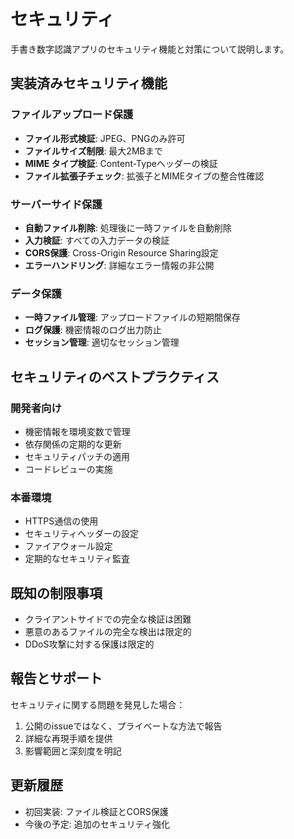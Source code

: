 # セキュリティ

手書き数字認識アプリのセキュリティ機能と対策について説明します。

## 実装済みセキュリティ機能

### ファイルアップロード保護

- **ファイル形式検証**: JPEG、PNGのみ許可
- **ファイルサイズ制限**: 最大2MBまで
- **MIME タイプ検証**: Content-Typeヘッダーの検証
- **ファイル拡張子チェック**: 拡張子とMIMEタイプの整合性確認

### サーバーサイド保護

- **自動ファイル削除**: 処理後に一時ファイルを自動削除
- **入力検証**: すべての入力データの検証
- **CORS保護**: Cross-Origin Resource Sharing設定
- **エラーハンドリング**: 詳細なエラー情報の非公開

### データ保護

- **一時ファイル管理**: アップロードファイルの短期間保存
- **ログ保護**: 機密情報のログ出力防止
- **セッション管理**: 適切なセッション管理

## セキュリティのベストプラクティス

### 開発者向け

- 機密情報を環境変数で管理
- 依存関係の定期的な更新
- セキュリティパッチの適用
- コードレビューの実施

### 本番環境

- HTTPS通信の使用
- セキュリティヘッダーの設定
- ファイアウォール設定
- 定期的なセキュリティ監査

## 既知の制限事項

- クライアントサイドでの完全な検証は困難
- 悪意のあるファイルの完全な検出は限定的
- DDoS攻撃に対する保護は限定的

## 報告とサポート

セキュリティに関する問題を発見した場合：

1. 公開のissueではなく、プライベートな方法で報告
2. 詳細な再現手順を提供
3. 影響範囲と深刻度を明記

## 更新履歴

- 初回実装: ファイル検証とCORS保護
- 今後の予定: 追加のセキュリティ強化
